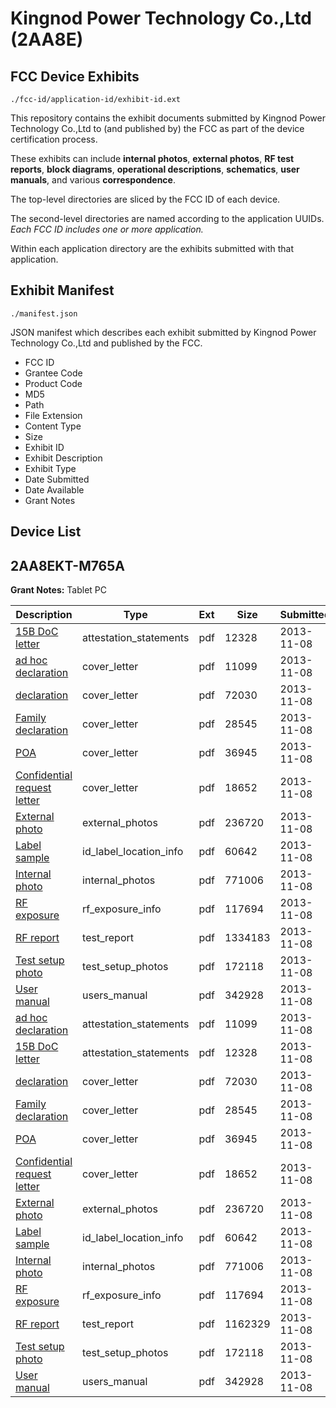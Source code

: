 # Kingnod Power Technology Co.,Ltd (2AA8E)
## FCC Device Exhibits

```
./fcc-id/application-id/exhibit-id.ext
```

This repository contains the exhibit documents submitted by Kingnod Power Technology Co.,Ltd to (and published by) the FCC as part of the device certification process.

These exhibits can include **internal photos**, **external photos**, **RF test reports**, **block diagrams**, **operational descriptions**, **schematics**, **user manuals**, and various **correspondence**.

The top-level directories are sliced by the FCC ID of each device.

The second-level directories are named according to the application UUIDs. *Each FCC ID includes one or more application.*

Within each application directory are the exhibits submitted with that application. 

## Exhibit Manifest

```
./manifest.json
```

JSON manifest which describes each exhibit submitted by Kingnod Power Technology Co.,Ltd and published by the FCC.

- FCC ID
- Grantee Code
- Product Code
- MD5
- Path
- File Extension
- Content Type
- Size
- Exhibit ID
- Exhibit Description
- Exhibit Type
- Date Submitted
- Date Available
- Grant Notes

## Device List
## 2AA8EKT-M765A
**Grant Notes:** Tablet PC

| Description | Type | Ext | Size | Submitted | Available |
| ----------- | ---- | --- | ---- | --------- | --------- |
| [15B DoC letter](2AA8EKT-M765A/6454242f83acad4ac6ab9d48f46f22fc/2114079.pdf) | attestation_statements | pdf | 12328 | 2013-11-08 | 2013-11-08 |
| [ad hoc declaration](2AA8EKT-M765A/6454242f83acad4ac6ab9d48f46f22fc/2114077.pdf) | cover_letter | pdf | 11099 | 2013-11-08 | 2013-11-08 |
| [declaration](2AA8EKT-M765A/6454242f83acad4ac6ab9d48f46f22fc/2114078.pdf) | cover_letter | pdf | 72030 | 2013-11-08 | 2013-11-08 |
| [Family declaration](2AA8EKT-M765A/6454242f83acad4ac6ab9d48f46f22fc/2114080.pdf) | cover_letter | pdf | 28545 | 2013-11-08 | 2013-11-08 |
| [POA](2AA8EKT-M765A/6454242f83acad4ac6ab9d48f46f22fc/2114081.pdf) | cover_letter | pdf | 36945 | 2013-11-08 | 2013-11-08 |
| [Confidential request letter](2AA8EKT-M765A/6454242f83acad4ac6ab9d48f46f22fc/2114082.pdf) | cover_letter | pdf | 18652 | 2013-11-08 | 2013-11-08 |
| [External photo](2AA8EKT-M765A/6454242f83acad4ac6ab9d48f46f22fc/2114089.pdf) | external_photos | pdf | 236720 | 2013-11-08 | 2013-11-08 |
| [Label sample](2AA8EKT-M765A/6454242f83acad4ac6ab9d48f46f22fc/2114107.pdf) | id_label_location_info | pdf | 60642 | 2013-11-08 | 2013-11-08 |
| [Internal photo](2AA8EKT-M765A/6454242f83acad4ac6ab9d48f46f22fc/2114106.pdf) | internal_photos | pdf | 771006 | 2013-11-08 | 2013-11-08 |
| [RF exposure](2AA8EKT-M765A/6454242f83acad4ac6ab9d48f46f22fc/2114086.pdf) | rf_exposure_info | pdf | 117694 | 2013-11-08 | 2013-11-08 |
| [RF report](2AA8EKT-M765A/6454242f83acad4ac6ab9d48f46f22fc/2114169.pdf) | test_report | pdf | 1334183 | 2013-11-08 | 2013-11-08 |
| [Test setup photo](2AA8EKT-M765A/6454242f83acad4ac6ab9d48f46f22fc/2114088.pdf) | test_setup_photos | pdf | 172118 | 2013-11-08 | 2013-11-08 |
| [User manual](2AA8EKT-M765A/6454242f83acad4ac6ab9d48f46f22fc/2114108.pdf) | users_manual | pdf | 342928 | 2013-11-08 | 2013-11-08 |
| [ad hoc declaration](2AA8EKT-M765A/60527bc02e835463977b045dd04e23fa/2114077.pdf) | attestation_statements | pdf | 11099 | 2013-11-08 | 2013-11-08 |
| [15B DoC letter](2AA8EKT-M765A/60527bc02e835463977b045dd04e23fa/2114079.pdf) | attestation_statements | pdf | 12328 | 2013-11-08 | 2013-11-08 |
| [declaration](2AA8EKT-M765A/60527bc02e835463977b045dd04e23fa/2114078.pdf) | cover_letter | pdf | 72030 | 2013-11-08 | 2013-11-08 |
| [Family declaration](2AA8EKT-M765A/60527bc02e835463977b045dd04e23fa/2114080.pdf) | cover_letter | pdf | 28545 | 2013-11-08 | 2013-11-08 |
| [POA](2AA8EKT-M765A/60527bc02e835463977b045dd04e23fa/2114081.pdf) | cover_letter | pdf | 36945 | 2013-11-08 | 2013-11-08 |
| [Confidential request letter](2AA8EKT-M765A/60527bc02e835463977b045dd04e23fa/2114082.pdf) | cover_letter | pdf | 18652 | 2013-11-08 | 2013-11-08 |
| [External photo](2AA8EKT-M765A/60527bc02e835463977b045dd04e23fa/2114089.pdf) | external_photos | pdf | 236720 | 2013-11-08 | 2013-11-08 |
| [Label sample](2AA8EKT-M765A/60527bc02e835463977b045dd04e23fa/2114107.pdf) | id_label_location_info | pdf | 60642 | 2013-11-08 | 2013-11-08 |
| [Internal photo](2AA8EKT-M765A/60527bc02e835463977b045dd04e23fa/2114106.pdf) | internal_photos | pdf | 771006 | 2013-11-08 | 2013-11-08 |
| [RF exposure](2AA8EKT-M765A/60527bc02e835463977b045dd04e23fa/2114086.pdf) | rf_exposure_info | pdf | 117694 | 2013-11-08 | 2013-11-08 |
| [RF report](2AA8EKT-M765A/60527bc02e835463977b045dd04e23fa/2114087.pdf) | test_report | pdf | 1162329 | 2013-11-08 | 2013-11-08 |
| [Test setup photo](2AA8EKT-M765A/60527bc02e835463977b045dd04e23fa/2114088.pdf) | test_setup_photos | pdf | 172118 | 2013-11-08 | 2013-11-08 |
| [User manual](2AA8EKT-M765A/60527bc02e835463977b045dd04e23fa/2114108.pdf) | users_manual | pdf | 342928 | 2013-11-08 | 2013-11-08 |
